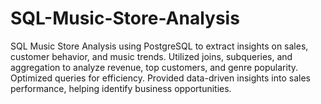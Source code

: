 # SQL-Music-Store-Analysis
SQL Music Store Analysis using PostgreSQL to extract insights on sales, customer behavior, and music trends. Utilized joins, subqueries, and aggregation to analyze revenue, top customers, and genre popularity. Optimized queries for efficiency. Provided data-driven insights into sales performance, helping identify business opportunities.
